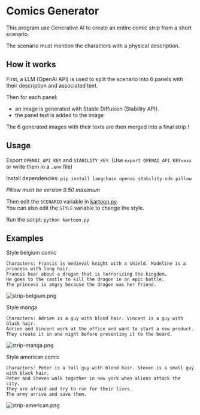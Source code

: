 # Comics Generator

This program use Generative AI to create an entire comic strip from a short scenario.

The scenario must mention the characters with a physical description.

## How it works

First, a LLM (OpenAI API) is used to split the scenario into 6 panels with their description and associated text.

Then for each panel:
 - an image is generated with Stable Diffusion (Stability API).
 - the panel text is added to the image

The 6 generated images with their texts are then merged into a final strip !

## Usage

Export `OPENAI_API_KEY` and `STABILITY_KEY`. (Use `export OPENAI_API_KEY=xxx` or write them in a `.env` file)

Install dependencies: `pip install langchain openai stability-sdk pillow`

_Pillow must be version 9.50 maximum_

Then edit the `SCENARIO` variable in [kartoon.py](kartoon.py).  
You can also edit the `STYLE` variable to change the style.  

Run the script: `python kartoon.py`

## Examples

Style belgium comic

```
Characters: Francis is medieval knight with a shield. Madeline is a princess with long hair.
Francis hear about a dragon that is terrorizing the kingdom. 
He goes to the castle to kill the dragon in an epic battle. 
The princess is angry because the dragon was her friend.
```

![strip-belgium.png](output/strip-belgium.png)

Style manga

```
Characters: Adrien is a guy with blond hair. Vincent is a guy with black hair.
Adrien and Vincent work at the office and want to start a new product.
They create it in one night before presenting it to the board.
```

![strip-manga.png](output/strip-manga.png)

Style american comic

```
Characters: Peter is a tall guy with blond hair. Steven is a small guy with black hair.
Peter and Steven walk together in new york when aliens attack the city. 
They are afraid and try to run for their lives. 
The army arrive and save them.
```

![strip-american.png](output/strip-american.png)
